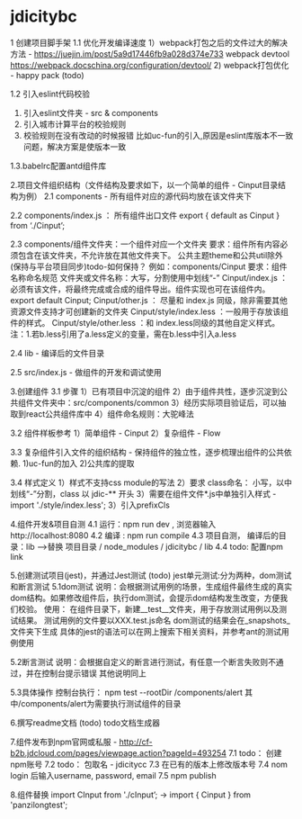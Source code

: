 # jdicitybc

1 创建项目脚手架
1.1 优化开发编译速度
1）webpack打包之后的文件过大的解决方法 - https://juejin.im/post/5a9d17446fb9a028d374e733
     webpack devtool https://webpack.docschina.org/configuration/devtool/
2) webpack打包优化 - happy pack (todo)

1.2 引入eslint代码校验
1) 引入eslint文件夹 - src & components
2) 引入城市计算平台的校验规则
3) 校验规则在没有改动的时候报错
比如uc-fun的引入,原因是eslint库版本不一致问题，解决方案是使版本一致

1.3.babelrc配置antd组件库

2.项目文件组织结构（文件结构及要求如下，以一个简单的组件 - Cinput目录结构为例）
2.1 components - 所有组件对应的源代码均放在该文件夹下

2.2 components/index.js ： 所有组件出口文件
export { default as Cinput } from ‘./Cinput’;

2.3 components/组件文件夹：一个组件对应一个文件夹
要求：组件所有内容必须包含在该文件夹，不允许放在其他文件夹下。
公共主题theme和公共util除外(保持与平台项目同步)todo-如何保持？
例如：components/Cinput
要求：组件名称命名规范 文件夹或文件名称：大写，分割使用中划线“-”
Cinput/index.js ：必须有该文件，将最终完成或合成的组件导出。组件实现也可在该组件内。
export default Cinput;
Cinput/other.js  ： 尽量和 index.js 同级，除非需要其他资源文件支持才可创建新的文件夹
Cinput/style/index.less ：一般用于存放该组件的样式。
Cinput/style/other.less ：和 index.less同级的其他自定义样式。
注：1.若b.less引用了a.less定义的变量，需在b.less中引入a.less

2.4 lib - 编译后的文件目录

2.5 src/index.js - 做组件的开发和调试使用

3.创建组件
3.1 步骤
1）已有项目中沉淀的组件
2）由于组件共性，逐步沉淀到公共组件文件夹中：src/components/common
3）经历实际项目验证后，可以抽取到react公共组件库中
4）组件命名规则：大驼峰法

3.2 组件样板参考
1）简单组件 - Cinput
2）复杂组件 - Flow

3.3 复杂组件引入文件的组织结构 - 保持组件的独立性，逐步梳理出组件的公共依赖.
1)uc-fun的加入
2)公共库的提取

3.4 样式定义
1）样式不支持css module的写法
2）要求 class命名： 小写，以中划线“-”分割，class 以  jdic-** 开头
3）需要在组件文件*.js中单独引入样式 - import './style/index.less';
3）引入prefixCls

4.组件开发&项目自测
4.1 运行：npm run dev , 浏览器输入http://localhost:8080
4.2 编译 : npm run compile
4.3 项目自测， 编译后的目录：lib   -->替换 项目目录 / node_modules / jdicitybc / lib
4.4 todo: 配置npm link

5.创建测试项目(jest)，并通过Jest测试 (todo)
jest单元测试:分为两种，dom测试和断言测试
5.1dom测试
说明：会根据测试用例的场景，生成组件最终生成的真实dom结构。如果修改组件后，执行dom测试，会提示dom结构发生改变，方便我们校验。
使用：
在组件目录下，新建__test__文件夹，用于存放测试用例以及测试结果。
测试用例的文件要以XXX.test.js命名
dom测试的结果会在_snapshots_文件夹下生成
具体的jest的语法可以在网上搜索下相关资料，并参考ant的测试用例使用

5.2断言测试
说明：会根据自定义的断言进行测试，有任意一个断言失败则不通过，并在控制台提示错误
其他说明同上

5.3具体操作
控制台执行： npm test --rootDir /components/alert
其中/components/alert为需要执行测试组件的目录

6.撰写readme文档 (todo)
todo文档生成器

7.组件发布到npm官网或私服 -  http://cf-b2b.jdcloud.com/pages/viewpage.action?pageId=493254
7.1 todo： 创建npm账号
7.2 todo： 包取名 -  jdicitycc
7.3 在已有的版本上修改版本号
7.4 nom login 后输入username, password, email
7.5 npm publish

8.组件替换
import CInput from './cInput’; ->
import { Cinput } from 'panzilongtest';
